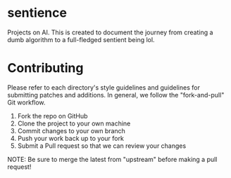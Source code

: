 # sentience
Projects on AI. This is created to document the journey from creating a dumb algorithm to a full-fledged sentient being lol.

# Contributing
Please refer to each directory's style guidelines and guidelines for submitting patches and additions. In general, we follow the "fork-and-pull" Git workflow.

1. Fork the repo on GitHub
2. Clone the project to your own machine
3. Commit changes to your own branch
4. Push your work back up to your fork
5. Submit a Pull request so that we can review your changes

NOTE: Be sure to merge the latest from "upstream" before making a pull request!

